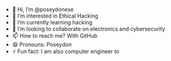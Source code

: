 - 👋 Hi, I’m @poseydonexe
- 👀 I’m interested in Ethical Hacking
- 🌱 I’m currently learning hacking
- 💞️ I’m looking to collaborate on electronics and cybersecurity
- 📫 How to reach me? With GitHub
- 😄 Pronouns: Poseydon
- ⚡ Fun fact: I am also computer engineer to

<!---
poseydonexe/poseydonexe is a ✨ special ✨ repository because its `README.md` (this file) appears on your GitHub profile.
You can click the Preview link to take a look at your changes.
--->
